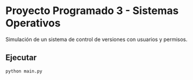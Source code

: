 # Proyecto Programado 3 - Sistemas Operativos

Simulación de un sistema de control de versiones con usuarios y permisos.

## Ejecutar

```bash
python main.py
